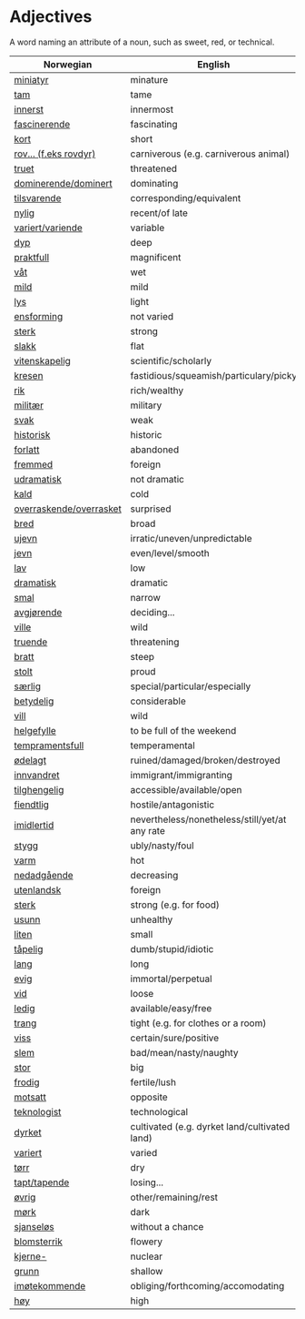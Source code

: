 # Adjectives

A word naming an attribute of a noun, such as sweet, red, or technical.

| Norwegian | English |
| --- | --- |
| [miniatyr](https://www.ordnett.no/search?language=no&phrase=miniatyr) | minature |
| [tam](https://www.ordnett.no/search?language=no&phrase=tam) | tame |
| [innerst](https://www.ordnett.no/search?language=no&phrase=innerst) | innermost |
| [fascinerende](https://www.ordnett.no/search?language=no&phrase=fascinerende) | fascinating |
| [kort](https://www.ordnett.no/search?language=no&phrase=kort) | short |
| [rov... (f.eks rovdyr)](https://www.ordnett.no/search?language=no&phrase=rov...%20(f.eks%20rovdyr)) | carniverous (e.g. carniverous animal) |
| [truet](https://www.ordnett.no/search?language=no&phrase=truet) | threatened |
| [dominerende/dominert](https://www.ordnett.no/search?language=no&phrase=dominerende/dominert) | dominating |
| [tilsvarende](https://www.ordnett.no/search?language=no&phrase=tilsvarende) | corresponding/equivalent |
| [nylig](https://www.ordnett.no/search?language=no&phrase=nylig) | recent/of late |
| [variert/variende](https://www.ordnett.no/search?language=no&phrase=variert/variende) | variable |
| [dyp](https://www.ordnett.no/search?language=no&phrase=dyp) | deep |
| [praktfull](https://www.ordnett.no/search?language=no&phrase=praktfull) | magnificent |
| [våt](https://www.ordnett.no/search?language=no&phrase=våt) | wet |
| [mild](https://www.ordnett.no/search?language=no&phrase=mild) | mild |
| [lys](https://www.ordnett.no/search?language=no&phrase=lys) | light |
| [ensforming](https://www.ordnett.no/search?language=no&phrase=ensforming) | not varied |
| [sterk](https://www.ordnett.no/search?language=no&phrase=sterk) | strong |
| [slakk](https://www.ordnett.no/search?language=no&phrase=slakk) | flat |
| [vitenskapelig](https://www.ordnett.no/search?language=no&phrase=vitenskapelig) | scientific/scholarly |
| [kresen](https://www.ordnett.no/search?language=no&phrase=kresen) | fastidious/squeamish/particulary/picky |
| [rik](https://www.ordnett.no/search?language=no&phrase=rik) | rich/wealthy |
| [militær](https://www.ordnett.no/search?language=no&phrase=militær) | military |
| [svak](https://www.ordnett.no/search?language=no&phrase=svak) | weak |
| [historisk](https://www.ordnett.no/search?language=no&phrase=historisk) | historic |
| [forlatt](https://www.ordnett.no/search?language=no&phrase=forlatt) | abandoned |
| [fremmed](https://www.ordnett.no/search?language=no&phrase=fremmed) | foreign |
| [udramatisk](https://www.ordnett.no/search?language=no&phrase=udramatisk) | not dramatic |
| [kald](https://www.ordnett.no/search?language=no&phrase=kald) | cold |
| [overraskende/overrasket](https://www.ordnett.no/search?language=no&phrase=overraskende/overrasket) | surprised |
| [bred](https://www.ordnett.no/search?language=no&phrase=bred) | broad |
| [ujevn](https://www.ordnett.no/search?language=no&phrase=ujevn) | irratic/uneven/unpredictable |
| [jevn](https://www.ordnett.no/search?language=no&phrase=jevn) | even/level/smooth |
| [lav](https://www.ordnett.no/search?language=no&phrase=lav) | low |
| [dramatisk](https://www.ordnett.no/search?language=no&phrase=dramatisk) | dramatic |
| [smal](https://www.ordnett.no/search?language=no&phrase=smal) | narrow |
| [avgjørende](https://www.ordnett.no/search?language=no&phrase=avgjørende) | deciding... |
| [ville](https://www.ordnett.no/search?language=no&phrase=ville) | wild |
| [truende](https://www.ordnett.no/search?language=no&phrase=truende) | threatening |
| [bratt](https://www.ordnett.no/search?language=no&phrase=bratt) | steep |
| [stolt](https://www.ordnett.no/search?language=no&phrase=stolt) | proud |
| [særlig](https://www.ordnett.no/search?language=no&phrase=særlig) | special/particular/especially |
| [betydelig](https://www.ordnett.no/search?language=no&phrase=betydelig) | considerable |
| [vill](https://www.ordnett.no/search?language=no&phrase=vill) | wild |
| [helgefylle](https://www.ordnett.no/search?language=no&phrase=helgefylle) | to be full of the weekend |
| [tempramentsfull](https://www.ordnett.no/search?language=no&phrase=tempramentsfull) | temperamental |
| [ødelagt](https://www.ordnett.no/search?language=no&phrase=ødelagt) | ruined/damaged/broken/destroyed |
| [innvandret](https://www.ordnett.no/search?language=no&phrase=innvandret) | immigrant/immigranting |
| [tilghengelig](https://www.ordnett.no/search?language=no&phrase=tilghengelig) | accessible/available/open |
| [fiendtlig](https://www.ordnett.no/search?language=no&phrase=fiendtlig) | hostile/antagonistic |
| [imidlertid](https://www.ordnett.no/search?language=no&phrase=imidlertid) | nevertheless/nonetheless/still/yet/at any rate |
| [stygg](https://www.ordnett.no/search?language=no&phrase=stygg) | ubly/nasty/foul |
| [varm](https://www.ordnett.no/search?language=no&phrase=varm) | hot |
| [nedadgående](https://www.ordnett.no/search?language=no&phrase=nedadgående) | decreasing |
| [utenlandsk](https://www.ordnett.no/search?language=no&phrase=utenlandsk) | foreign |
| [sterk](https://www.ordnett.no/search?language=no&phrase=sterk) | strong (e.g. for food) |
| [usunn](https://www.ordnett.no/search?language=no&phrase=usunn) | unhealthy |
| [liten](https://www.ordnett.no/search?language=no&phrase=liten) | small |
| [tåpelig](https://www.ordnett.no/search?language=no&phrase=tåpelig) | dumb/stupid/idiotic |
| [lang](https://www.ordnett.no/search?language=no&phrase=lang) | long |
| [evig](https://www.ordnett.no/search?language=no&phrase=evig) | immortal/perpetual |
| [vid](https://www.ordnett.no/search?language=no&phrase=vid) | loose |
| [ledig](https://www.ordnett.no/search?language=no&phrase=ledig) | available/easy/free |
| [trang](https://www.ordnett.no/search?language=no&phrase=trang) | tight (e.g. for clothes or a room) |
| [viss](https://www.ordnett.no/search?language=no&phrase=viss) | certain/sure/positive |
| [slem](https://www.ordnett.no/search?language=no&phrase=slem) | bad/mean/nasty/naughty |
| [stor](https://www.ordnett.no/search?language=no&phrase=stor) | big |
| [frodig](https://www.ordnett.no/search?language=no&phrase=frodig) | fertile/lush |
| [motsatt](https://www.ordnett.no/search?language=no&phrase=motsatt) | opposite |
| [teknologist](https://www.ordnett.no/search?language=no&phrase=teknologist) | technological |
| [dyrket](https://www.ordnett.no/search?language=no&phrase=dyrket) | cultivated (e.g. dyrket land/cultivated land) |
| [variert](https://www.ordnett.no/search?language=no&phrase=variert) | varied |
| [tørr](https://www.ordnett.no/search?language=no&phrase=tørr) | dry |
| [tapt/tapende](https://www.ordnett.no/search?language=no&phrase=tapt/tapende) | losing... |
| [øvrig](https://www.ordnett.no/search?language=no&phrase=øvrig) | other/remaining/rest |
| [mørk](https://www.ordnett.no/search?language=no&phrase=mørk) | dark |
| [sjanseløs](https://www.ordnett.no/search?language=no&phrase=sjanseløs) | without a chance |
| [blomsterrik](https://www.ordnett.no/search?language=no&phrase=blomsterrik) | flowery |
| [kjerne-](https://www.ordnett.no/search?language=no&phrase=kjerne-) | nuclear |
| [grunn](https://www.ordnett.no/search?language=no&phrase=grunn) | shallow |
| [imøtekommende](https://www.ordnett.no/search?language=no&phrase=imøtekommende) | obliging/forthcoming/accomodating |
| [høy](https://www.ordnett.no/search?language=no&phrase=høy) | high |

